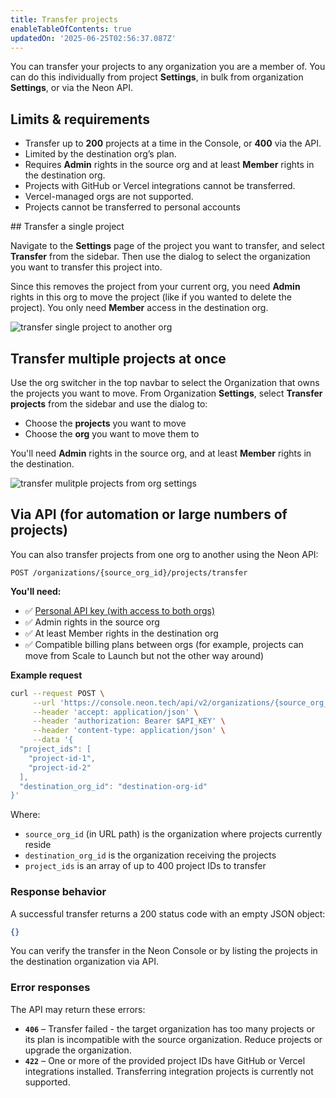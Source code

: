 ```yaml
---
title: Transfer projects
enableTableOfContents: true
updatedOn: '2025-06-25T02:56:37.087Z'
---
```


You can transfer your projects to any organization you are a member of. You can do this individually from project **Settings**, in bulk from organization **Settings**, or via the Neon API.

## Limits & requirements

- Transfer up to **200** projects at a time in the Console, or **400** via the API.
- Limited by the destination org’s plan.
- Requires **Admin** rights in the source org and at least **Member** rights in the destination org.
- Projects with GitHub or Vercel integrations cannot be transferred.
- Vercel-managed orgs are not supported.
- Projects cannot be transferred to personal accounts

<Steps>
## Transfer a single project

Navigate to the **Settings** page of the project you want to transfer, and select **Transfer** from the sidebar. Then use the dialog to select the organization you want to transfer this project into.

Since this removes the project from your current org, you need **Admin** rights in this org to move the project (like if you wanted to delete the project). You only need **Member** access in the destination org.

![transfer single project to another org](/docs/manage/transfer_project.png)

## Transfer multiple projects at once

Use the org switcher in the top navbar to select the Organization that owns the projects you want to move. From Organization **Settings**, select **Transfer projects** from the sidebar and use the dialog to:

- Choose the **projects** you want to move
- Choose the **org** you want to move them to

You'll need **Admin** rights in the source org, and at least **Member** rights in the destination.

![transfer mulitple projects from org settings](/docs/manage/transfer_multiple.png)

## Via API (for automation or large numbers of projects)

You can also transfer projects from one org to another using the Neon API:

`POST /organizations/{source_org_id}/projects/transfer`

**You'll need:**

- ✅ [Personal API key (with access to both orgs)](/docs/manage/api-keys#create-a-personal-api-key)
- ✅ Admin rights in the source org
- ✅ At least Member rights in the destination org
- ✅ Compatible billing plans between orgs (for example, projects can move from Scale to Launch but not the other way around)

**Example request**

```bash
curl --request POST \
     --url 'https://console.neon.tech/api/v2/organizations/{source_org_id}/projects/transfer' \
     --header 'accept: application/json' \
     --header 'authorization: Bearer $API_KEY' \
     --header 'content-type: application/json' \
     --data '{
  "project_ids": [
    "project-id-1",
    "project-id-2"
  ],
  "destination_org_id": "destination-org-id"
}'
```

Where:

- `source_org_id` (in URL path) is the organization where projects currently reside
- `destination_org_id` is the organization receiving the projects
- `project_ids` is an array of up to 400 project IDs to transfer

### Response behavior

A successful transfer returns a 200 status code with an empty JSON object:

```json
{}
```

You can verify the transfer in the Neon Console or by listing the projects in the destination organization via API.

### Error responses

The API may return these errors:

- **`406`** – Transfer failed - the target organization has too many projects or its plan is incompatible with the source organization. Reduce projects or upgrade the organization.
- **`422`** – One or more of the provided project IDs have GitHub or Vercel integrations installed. Transferring integration projects is currently not supported.

</Steps>

<NeedHelp/>
